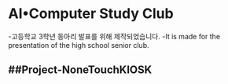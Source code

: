# AI•Computer Study Club
-고등학교 3학년 동아리 발표를 위해 제작되었습니다.
-It is made for the presentation of the high school senior club.

##Project-NoneTouchKIOSK
-

